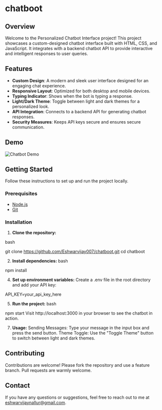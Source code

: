 # chatboot


## Overview

Welcome to the Personalized Chatbot Interface project! This project showcases a custom-designed chatbot interface built with HTML, CSS, and JavaScript. It integrates with a backend chatbot API to provide interactive and intelligent responses to user queries.

## Features

- **Custom Design**: A modern and sleek user interface designed for an engaging chat experience.
- **Responsive Layout**: Optimized for both desktop and mobile devices.
- **Typing Indicator**: Shows when the bot is typing a response.
- **Light/Dark Theme**: Toggle between light and dark themes for a personalized look.
- **API Integration**: Connects to a backend API for generating chatbot responses.
- **Security Measures**: Keeps API keys secure and ensures secure communication.

## Demo

![Chatbot Demo](demo-screenshot.png)

## Getting Started

Follow these instructions to set up and run the project locally.

### Prerequisites

- [Node.js](https://nodejs.org/)
- [Git](https://git-scm.com/)

### Installation

1. **Clone the repository:**

bash

git clone https://github.com/Eshwarvijay007/chatboot.git
cd chatboot

2. **Install dependencies:**
bash

npm install

4. **Set up environment variables:**
Create a .env file in the root directory and add your API key:

API_KEY=your_api_key_here

5. **Run the project:**
bash

npm start
Visit http://localhost:3000 in your browser to see the chatbot in action.

7. **Usage:**
Sending Messages: Type your message in the input box and press the send button.
Theme Toggle: Use the "Toggle Theme" button to switch between light and dark themes.

## Contributing
Contributions are welcome! Please fork the repository and use a feature branch. Pull requests are warmly welcome.

## Contact
If you have any questions or suggestions, feel free to reach out to me at eshwarvijaynallur@gmail.com.
